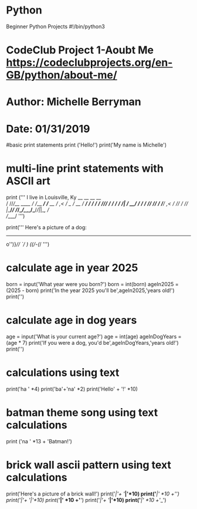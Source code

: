 # Python
Beginner Python Projects
#!/bin/python3

# CodeClub Project 1-Aoubt Me https://codeclubprojects.org/en-GB/python/about-me/
# Author: Michelle Berryman
# Date: 01/31/2019

#basic print statements
print ('Hello!')
print('My name is Michelle')

# multi-line print statements with ASCII art
print ('''
I live in Louisville, Ky
    __ __           __             __        
   / //_/__  ____  / /___  _______/ /____  __
  / ,< / _ \/ __ \/ __/ / / / ___/ //_/ / / /
 / /| /  __/ / / / /_/ /_/ / /__/ ,< / /_/ / 
/_/ |_\___/_/ /_/\__/\__,_/\___/_/|_|\__, /  
                                    /____/ 
''')
 
print('''
Here\'s a picture of a dog:
  __      _
o'')}____//
 `_/      )
 (_(_/-(_/
 ''')

# calculate age in year 2025
born = input('What year were you born?')
born = int(born)
ageIn2025 = (2025 - born)
print('In the year 2025 you\'ll be',ageIn2025,'years old!')
print('')

# calculate age in dog years
age = input('What is your current age?')
age = int(age)
ageInDogYears = (age * 7)
print('If you were a dog, you\'d be',ageInDogYears,'years old!')
print('')

# calculations using text
print('ha ' *4)
print('ba'+'na' *2)
print('Hello' + '!' *10)

# batman theme song using text calculations
print ('na ' *13 + 'Batman!')

# brick wall ascii pattern using text calculations
print('Here\'s a picture of a brick wall!')
print('_|'+ '___|'*10)
print('___|' *10 +'__')
print('_|'+ '___|'*10)
print('___|' *10 +'__')
print('_|'+ '___|'*10)
print('___|' *10 +'__')
